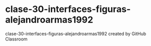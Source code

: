 # clase-30-interfaces-figuras-alejandroarmas1992
clase-30-interfaces-figuras-alejandroarmas1992 created by GitHub Classroom
